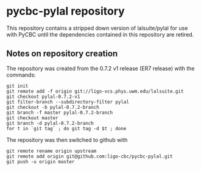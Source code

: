 # pycbc-pylal repository

This repository contains a stripped down version of lalsuite/pylal for use
with PyCBC until the dependencies contained in this repository are retired.

## Notes on repository creation

The repository was created from the 0.7.2 v1 release (ER7 release) with the 
commands:

    git init
    git remote add -f origin git://ligo-vcs.phys.uwm.edu/lalsuite.git
    git checkout pylal-0.7.2-v1
    git filter-branch --subdirectory-filter pylal
    git checkout -b pylal-0.7.2-branch
    git branch -f master pylal-0.7.2-branch
    git checkout master
    git branch -d pylal-0.7.2-branch
    for t in `git tag` ; do git tag -d $t ; done

The repository was then switched to github with

    git remote rename origin upstream
    git remote add origin git@github.com:ligo-cbc/pycbc-pylal.git
    git push -u origin master


